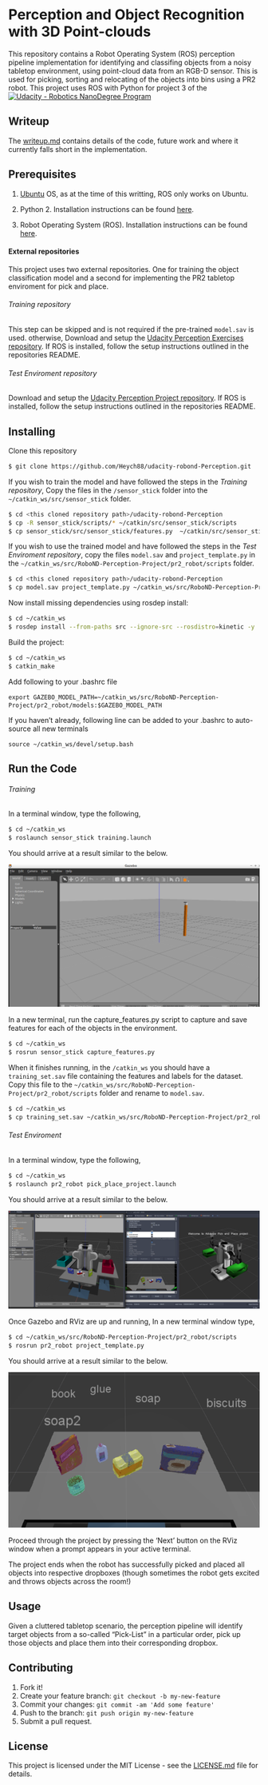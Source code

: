 # Perception and Object Recognition with 3D Point-clouds

This repository contains a Robot Operating System (ROS) perception pipeline implementation for identifying and classifing objects from a noisy tabletop environment, using point-cloud data from an RGB-D sensor. This is used for picking, sorting and relocating of the objects into bins using a PR2 robot. This project uses ROS with Python for project 3 of the [![Udacity - Robotics NanoDegree Program](https://s3-us-west-1.amazonaws.com/udacity-robotics/Extra+Images/RoboND_flag.png)](https://www.udacity.com/robotics)

## Writeup

The [writeup.md](writeup.md) contains details of the code, future work and where it currently falls short in the implementation.

## Prerequisites

1. [Ubuntu](https://www.ubuntu.com/) OS, as at the time of this writting, ROS only works on Ubuntu.

2. Python 2. Installation instructions can be found [here](https://www.python.org/downloads/).

3. Robot Operating System (ROS). Installation instructions can be found [here](http://wiki.ros.org/ROS/Installation).

#### External repositories

This project uses two external repositories. One for training the object classification model and a second for implementing the PR2 tabletop enviroment for pick and place.

###### Training repository

This step can be skipped and is not required if the pre-trained `model.sav` is used. otherwise, Download and setup the [Udacity Perception Exercises repository](https://github.com/udacity/RoboND-Perception-Exercises). If ROS is installed, follow the setup instructions outlined in the repositories README.

###### Test Enviroment repository

Download and setup the [Udacity Perception Project repository](https://github.com/udacity/RoboND-Perception-Project.git). If ROS is installed, follow the setup instructions outlined in the repositories README.

## Installing

Clone this repository

```sh
$ git clone https://github.com/Heych88/udacity-robond-Perception.git
```

If you wish to train the model and have followed the steps in the *Training repository*, Copy the files in the `/sensor_stick` folder into the `~/catkin_ws/src/sensor_stick` folder.

```sh
$ cd <this cloned repository path>/udacity-robond-Perception
$ cp -R sensor_stick/scripts/* ~/catkin/src/sensor_stick/scripts
$ cp sensor_stick/src/sensor_stick/features.py  ~/catkin/src/sensor_stick/src/sensor_stick
```

If you wish to use the trained model and have followed the steps in the *Test Enviroment repository*, copy the files `model.sav` and `project_template.py` in the  `~/catkin_ws/src/RoboND-Perception-Project/pr2_robot/scripts` folder.

```sh
$ cd <this cloned repository path>/udacity-robond-Perception
$ cp model.sav project_template.py ~/catkin_ws/src/RoboND-Perception-Project/pr2_robot/scripts
```
Now install missing dependencies using rosdep install:
```sh
$ cd ~/catkin_ws
$ rosdep install --from-paths src --ignore-src --rosdistro=kinetic -y
```
Build the project:
```sh
$ cd ~/catkin_ws
$ catkin_make
```
Add following to your .bashrc file
```
export GAZEBO_MODEL_PATH=~/catkin_ws/src/RoboND-Perception-Project/pr2_robot/models:$GAZEBO_MODEL_PATH
```

If you haven’t already, following line can be added to your .bashrc to auto-source all new terminals
```
source ~/catkin_ws/devel/setup.bash
```

## Run the Code

###### Training

In a terminal window, type the following,
```sh
$ cd ~/catkin_ws
$ roslaunch sensor_stick training.launch
```
You should arrive at a result similar to the below.

![Gazebo & RViz](images/sensor_stick.png)

In a new terminal, run the capture_features.py script to capture and save features for each of the objects in the environment.
```sh
$ cd ~/catkin_ws
$ rosrun sensor_stick capture_features.py
```
When it finishes running, in the `/catkin_ws` you should have a `training_set.sav` file containing the features and labels for the dataset. Copy this file to the `~/catkin_ws/src/RoboND-Perception-Project/pr2_robot/scripts` folder and rename to  `model.sav`.
```sh
$ cd ~/catkin_ws
$ cp training_set.sav ~/catkin_ws/src/RoboND-Perception-Project/pr2_robot/scripts/model.sav
```

###### Test Enviroment

In a terminal window, type the following,
```sh
$ cd ~/catkin_ws
$ roslaunch pr2_robot pick_place_project.launch
```
You should arrive at a result similar to the below.

![Gazebo & RViz](images/gazebo.png)

Once Gazebo and RViz are up and running, In a new terminal window type,
```sh
$ cd ~/catkin_ws/src/RoboND-Perception-Project/pr2_robot/scripts
$ rosrun pr2_robot project_template.py
```
You should arrive at a result similar to the below.

![classified objects](images/test_2_img_2.png)

Proceed through the project by pressing the ‘Next’ button on the RViz window when a prompt appears in your active terminal.

The project ends when the robot has successfully picked and placed all objects into respective dropboxes (though sometimes the robot gets excited and throws objects across the room!)

## Usage

Given a cluttered tabletop scenario, the perception pipeline will identify target objects from a so-called “Pick-List” in a particular order, pick up those objects and place them into their corresponding dropbox.

## Contributing

1. Fork it!
2. Create your feature branch: `git checkout -b my-new-feature`
3. Commit your changes: `git commit -am 'Add some feature'`
4. Push to the branch: `git push origin my-new-feature`
5. Submit a pull request.

## License

This project is licensed under the MIT License - see the [LICENSE.md](LICENSE.md) file for details.
